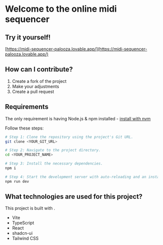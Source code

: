 # Welcome to the online midi sequencer

## Try it yourself!

[https://midi-sequencer-palooza.lovable.app/](https://midi-sequencer-palooza.lovable.app/)

## How can I contribute?

1. Create a fork of the project
2. Make your adjustments
3. Create a pull request

## Requirements

The only requirement is having Node.js & npm installed - [install with nvm](https://github.com/nvm-sh/nvm#installing-and-updating)

Follow these steps:

```sh
# Step 1: Clone the repository using the project's Git URL.
git clone <YOUR_GIT_URL>

# Step 2: Navigate to the project directory.
cd <YOUR_PROJECT_NAME>

# Step 3: Install the necessary dependencies.
npm i

# Step 4: Start the development server with auto-reloading and an instant preview.
npm run dev
```

## What technologies are used for this project?

This project is built with .

- Vite
- TypeScript
- React
- shadcn-ui
- Tailwind CSS
